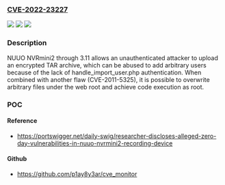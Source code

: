 ### [CVE-2022-23227](https://cve.mitre.org/cgi-bin/cvename.cgi?name=CVE-2022-23227)
![](https://img.shields.io/static/v1?label=Product&message=n%2Fa&color=blue)
![](https://img.shields.io/static/v1?label=Version&message=n%2Fa&color=blue)
![](https://img.shields.io/static/v1?label=Vulnerability&message=n%2Fa&color=brighgreen)

### Description

NUUO NVRmini2 through 3.11 allows an unauthenticated attacker to upload an encrypted TAR archive, which can be abused to add arbitrary users because of the lack of handle_import_user.php authentication. When combined with another flaw (CVE-2011-5325), it is possible to overwrite arbitrary files under the web root and achieve code execution as root.

### POC

#### Reference
- https://portswigger.net/daily-swig/researcher-discloses-alleged-zero-day-vulnerabilities-in-nuuo-nvrmini2-recording-device

#### Github
- https://github.com/p1ay8y3ar/cve_monitor

